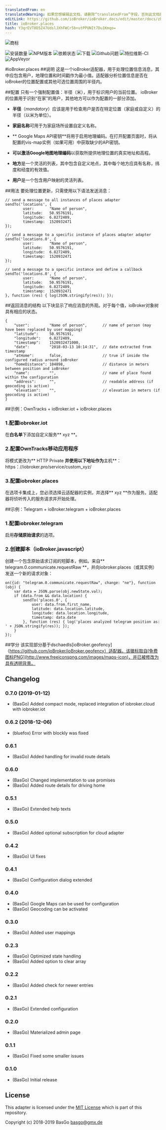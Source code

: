 ```yaml
---
translatedFrom: en
translatedWarning: 如果您想编辑此文档，请删除“translatedFrom”字段，否则此文档将再次自动翻译
editLink: https://github.com/ioBroker/ioBroker.docs/edit/master/docs/zh-cn/adapterref/iobroker.places/README.md
title: ioBroker.places
hash: Y3qrEVT0D5Z47UdslJXhFWCr5b+utPPUNIt7Du1Kmqo=
---
```

![商标](../../../en/adapterref/iobroker.places/admin/places.png)

![安装数量](http://iobroker.live/badges/places-stable.svg)
![NPM版本](https://img.shields.io/npm/v/iobroker.places.svg)
![依赖状态](https://img.shields.io/david/iobroker-community-adapters/iobroker.places.svg)
![下载](https://img.shields.io/npm/dm/iobroker.places.svg)
![Github问题](http://githubbadges.herokuapp.com/iobroker-community-adapters/ioBroker.places/issues.svg)
![特拉维斯-CI](https://img.shields.io/travis/iobroker-community-adapters/ioBroker.places/master.svg)
![AppVeyor](https://ci.appveyor.com/api/projects/status/eobyt279ncmd9qbi/branch/master?svg=true)

#ioBroker.places
##说明
这是一个ioBroker适配器，用于处理位置信息消息，其中应包含用户，地理位置和时间戳作为最小值。适配器分析位置信息是否在ioBroker的位置配置或其他可选位置周围的半径内。

##配置
只有一个强制配置值：半径（米），用于标识用户的当前位置。 ioBroker的位置用于识别“在家”的用户，其他地方可以作为配置的一部分添加。

* **半径**（_mandatory_）应该是用于检查用户是否在特定位置（家庭或自定义）的半径（以米为单位）。

* **家庭名称**可用于为家庭场所设置自定义名称。

* ** Google Maps API密钥**将用于启用地理编码。在打开配置页面时，将从配置的vis-map实例（如果可用）中获取缺少的API密钥。

* **可以激活Google地图地理编码**以获取所提供地理位置的真实地址和高程。

* **地方**是一个灵活的列表，其中包含自定义地点，其中每个地方应具有名称，纬度和经度的有效值。

* **用户**是一个包含用户映射的灵活列表。

##用法
要处理位置更新，只需使用以下语法发送消息：

```
// send a message to all instances of places adapter
sendTo('locations', {
        user:       "Name of person",
        latitude:   50.9576191,
        longitude:  6.8272409,
        timestamp:  1520932471
});

// send a message to a specific instance of places adapter adapter
sendTo('locations.0', {
        user:       "Name of person",
        latitude:   50.9576191,
        longitude:  6.8272409,
        timestamp:  1520932471
});

// send a message to a specific instance and define a callback
sendTo('locations.0', {
        user:       "Name of person",
        latitude:   50.9576191,
        longitude:  6.8272409,
        timestamp:  1520932471
}, function (res) { log(JSON.stringify(res)); });
```

##返回消息的结构
以下块显示了响应消息的外观。对于每个值，ioBroker对象树具有相应的状态。

```
{
    "user":         "Name of person",       // name of person (may have been replaced by user mapping)
    "latitude":     50.9576191,
    "longitude":    6.8272409,
    "timestamp":    1520932471000,
    "date":         "2018-03-13 10:14:31",  // date extracted from timestamp
    "atHome":       false,                  // true if inside the configured radius around ioBroker
    "homeDistance": 104898,                 // distance in meters between position and ioBroker
    "name":         "",                     // name of place found within the configuration
    "address":      "",                     // readable address (if geocoding is active)
    "elevation":    "",                     // elevation in meters (if geocoding is active)
}
```

##示例：OwnTracks + ioBroker.iot + ioBroker.places
### 1.配置iobroker.iot
在**白名单**下添加自定义服务** xyz **。

### 2.配置OwnTracks移动应用程序
将模式更改为** HTTP Private **并使用以下地址作为**主机**：https：//iobroker.pro/service/custom_xyz/ <user-app-key>

### 3.配置iobroker.places
在选项卡集成上，您必须选择云适配器的实例，并选择** xyz **作为服务。适配器将侦听传入的服务请求并开始处理。

##示例：Telegram + ioBroker.telegram + ioBroker.places
### 1.配置iobroker.telegram
启用**存储原始请求**的选项。

### 2.创建脚本（ioBroker.javascript）
创建一个包含原始请求订阅的短脚本，例如。来自** telegram.0.communicate.requestRaw **，并向iobroker.places（或其实例）发送一个新的请求对象：

```
on({id: "telegram.0.communicate.requestRaw", change: "ne"}, function (obj) {
    var data = JSON.parse(obj.newState.val);
    if (data.from && data.location) {
        sendTo('places.0', {
            user: data.from.first_name,
            latitude: data.location.latitude,
            longitude: data.location.longitude,
            timestamp: data.date
        }, function (res) { log('places analyzed telegram position as: ' + JSON.stringify(res)); });
    }
});
```

##学分
该实现部分基于dschaedls[ioBroker.geofency]（https://github.com/ioBroker/ioBroker.geofency）适配器。该徽标取自[免费图标PNG](http://www.freeiconspng.com/images/maps-icon)，并已被修改为具有透明背景。

## Changelog

### 0.7.0 (2019-01-12)
* (BasGo) Added compact mode, replaced integration of iobroker.cloud with iobroker.iot

### 0.6.2 (2018-12-06)
* (bluefox) Error with blockly was fixed

### 0.6.1
* (BasGo) Added handling for invalid route details

### 0.6.0
* (BasGo) Changed implementation to use promises
* (BasGo) Added route details for driving home

### 0.5.1
* (BasGo) Extended help texts

### 0.5.0
* (BasGo) Added optional subscription for cloud adapter

### 0.4.2
* (BasGo) UI fixes

### 0.4.1
* (BasGo) Configuration dialog extended

### 0.4.0
* (BasGo) Google Maps can be used for configuration
* (BasGo) Geocoding can be activated

### 0.3.0
* (BasGo) Added user mappings

### 0.2.3
* (BasGo) Optimized state handling
* (BasGo) Added option to clear array

### 0.2.2
* (BasGo) Added check for newer entries

### 0.2.1
* (BasGo) Extended configuration

### 0.2.0
* (BasGo) Materialized admin page

### 0.1.1
* (BasGo) Fixed some smaller issues

### 0.1.0
* (BasGo) Initial release

## License

This adapter is licensed under the [MIT License](../blob/master/LICENSE) which is part of this repository.

Copyright (c) 2018-2019 BasGo <basgo@gmx.de>